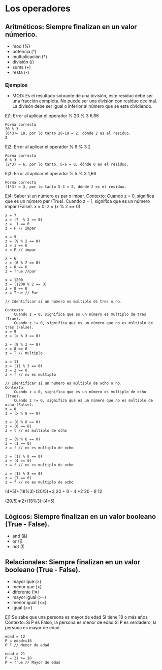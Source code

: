 # Los operadores

## Aritméticos: Siempre finalizan en un valor númerico.
- mod (%)
- potencia (^)
- multiplicación (*)
- división (/)
- suma (+)
- resta (-)

### Ejemplos

- MOD: Es el resultado sobrante de una división, este residuo debe ser una fracción completa. No puede ser una división con residuo decimal. La divisón debe ser igual o inferior al número que se esta dividiendo.

Ej1:
    Error al aplicar el operador %
    20 % 3 
    6,66

    Forma correcta
    20 % 3 
    (6*3)= 18, por lo tanto 20-18 = 2, dónde 2 es el residuo. 
    2

Ej2: 
    Error al aplicar el operador %
    6 % 3
    2

    Forma correcta
    6 % 3 
    (2*3) = 6, por lo tanto, 6-6 = 0, dónde 0 es el residuo.

Ej3:
    Error al aplicar el operador %
    5 % 3 
    1,66

    Forma correcta
    (1*3) = 3, por lo tanto 5-3 = 2, dónde 2 es el residuo.

Ej4: Saber si un número es par o impar.
    Contexto: 
        Cuando z = 0, significa que es un número par (True).
        Cuando z = 1, significa que es un número impar (False).
    x = 0;
    z = (x % 2 == 0)

    x = 7
    z = (7  % 2 == 0)
    z =  1 == 0
    z = F // impar

    x = 9 
    z = (9 % 2 == 0)
    z = 1 == 0
    z = F // impar

    x = 6
    z = (6 % 2 == 0)
    z = 0 == 0
    z = True //par

    x = 1200
    z = (1200 % 2 == 0)
    z = 0 == 0
    z = True // Par

    // Identificar si un número es múltiplo de tres o no. 

    Contexto: 
        Cuando z = 0, significa que es un número es multiplo de tres (True).
        Cuando z != 0, significa que es un número que no es multiplo de tres (False).
    x = 9
    z = (x % 3 == 0)

    z = (9 % 3 == 0)
    z = 0 == 0
    z = T // multiplo

    x = 11
    z = (11 % 3 == 0)
    z = 2 == 0
    z = f // no es multiplo

    // Identificar si un número es múltiplo de ocho o no.  
    Contexto: 
        Cuando z = 0, significa que es un número es multiplo de ocho (True).
        Cuando z != 0, significa que es un número que no es multiplo de ocho (False).
    x = 8
    z = (x % 8 == 0)

    z = (8 % 8 == 0)
    z = (0 == 0)
    z = t // es multiplo de ocho

    z = (9 % 8 == 0)
    z = (1 == 0)
    z = f // no es multiplo de ocho

    z = (12 % 8 == 0)
    z = (4 == 0)
    z = f // no es multiplo de ocho

    z = (15 % 8 == 0)
    z = (7 == 0)
    z = f // no es multiplo de ocho

 (4*5)+(18%3)-(20/5)∗2 
  20  +  0   -   4  *2
  20         -   8
  12

  (20/5)∗2+(18%3)-(4*5) 

## Lógicos: Siempre finalizan en un valor booleano (True - False).
- and (&)
- or (|)
- not (!)

## Relacionales: Siempre finalizan en un valor booleano (True - False).
- mayor que (>)
- menor que (<)
- diferente (!=)
- mayor igual (>=)
- menor igual (<=)
- igual (==)

Ej1:Se sabe que una persona es mayor de edad
    Si tiene 18 o más años
    Contexto: 
        Si P es Falso, la persona es menor de edad
        Si P es verdadero, la persona es mayor de edad
    
    edad = 12
    P = edad>=18
    P F // Menor de edad

    edad = 21
    P = 21 >= 18
    P = True // Mayor de edad



